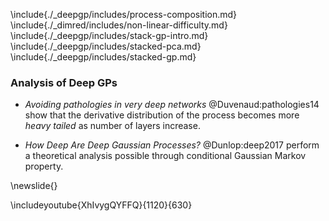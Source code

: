 \include{./_deepgp/includes/process-composition.md}
\include{./_dimred/includes/non-linear-difficulty.md}
\include{./_deepgp/includes/stack-gp-intro.md}
\include{./_deepgp/includes/stacked-pca.md}
\include{./_deepgp/includes/stacked-gp.md}

### Analysis of Deep GPs

- *Avoiding pathologies in very deep networks* @Duvenaud:pathologies14 show that the derivative distribution of the process becomes more *heavy tailed* as number of layers increase.

- *How Deep Are Deep Gaussian Processes?* @Dunlop:deep2017 perform a theoretical analysis possible through conditional Gaussian Markov property.

\newslide{}

\includeyoutube{XhIvygQYFFQ}{1120}{630}
